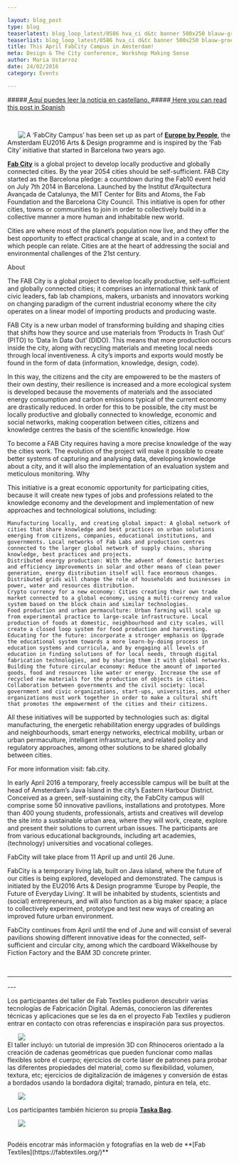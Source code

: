 ```yaml
---

layout: blog_post
type: blog
teaserlatest: blog_loop_latest/0586 hva_ci d&tc banner 500x250 blauw-groen(1).png
teaserlist: blog_loop_latest/0586 hva_ci d&tc banner 500x250 blauw-groen(1).png
title: This April FabCity Campus in Amsterdam!
meta: Design & The City conference, Workshop Making Sense
author: Maria Ustarroz
date: 24/02/2016
category: Events

---
```



#####<a href="#spanish"> Aquí puedes leer la notícia en castellano. </a>
#####<a href="#spanish"> Here you can read this post in Spanish </a>

<br>
<ul><img src= "http://www.fablabbcn.org/news_banner/banner_fab_city_m.jpg" align="left"> </img></ul>

A ‘FabCity Campus’ has been set up as part of **[Europe by People](http://europebypeople.nl/)**, the Amsterdam EU2016 Arts & Design programme and is inspired by the ‘Fab City’ initiative that started in Barcelona two years ago. 

**[Fab City](http://fab.city/)** is a global project to develop locally productive and globally connected cities. By the year 2054 cities should be self-sufficient. FAB City started as the Barcelona pledge: a countdown during the Fab10 event held on July 7th 2014 in Barcelona. Launched by the Institut d’Arquitectura Avançada de Catalunya, the MIT Center for Bits and Atoms, the Fab Foundation and the Barcelona City Council. This initiative is open for other cities, towns or communities to join in order to collectively build in a collective manner a more human and inhabitable new world.

Cities are where most of the planet’s population now live, and they offer the best opportunity to effect practical change at scale, and in a context to which people can relate. Cities are at the heart of addressing the social and environmental challenges of the 21st century.


About

The FAB City is a global project to develop locally productive, self-sufficient and globally connected cities; it comprises an international think tank of civic leaders, fab lab champions, makers, urbanists and innovators working on changing paradigm of the current industrial economy where the city operates on a linear model of importing products and producing waste.

FAB City is a new urban model of transforming building and shaping cities that shifts how they source and use materials from ‘Products In Trash Out’ (PITO) to ‘Data In Data Out’ (DIDO). This means that more production occurs inside the city, along with recycling materials and meeting local needs through local inventiveness. A city’s imports and exports would mostly be found in the form of data (information, knowledge, design, code).

In this way, the citizens and the city are empowered to be the masters of their own destiny, their resilience is increased and a more ecological system is developed because the movements of materials and the associated energy consumption and carbon emissions typical of the current economy are drastically reduced. In order for this to be possible, the city must be locally productive and globally connected to knowledge, economic and social networks, making cooperation between cities, citizens and knowledge centres the basis of the scientific knowledge.
How

To become a FAB City requires having a more precise knowledge of the way the cities work. The evolution of the project will make it possible to create better systems of capturing and analysing data, developing knowledge about a city, and it will also the implementation of an evaluation system and meticulous monitoring.
Why

This initiative is a great economic opportunity for participating cities, because it will create new types of jobs and professions related to the knowledge economy and the development and implementation of new approaches and technological solutions, including:

    Manufacturing locally, and creating global impact: A global network of cities that share knowledge and best practices on urban solutions emerging from citizens, companies, educational institutions, and governments. Local networks of Fab Labs and production centres connected to the larger global network of supply chains, sharing knowledge, best practices and projects.
    Distributed energy production: With the advent of domestic batteries and efficiency improvements in solar and other means of clean power generation, energy distribution itself will face enormous changes. Distributed grids will change the role of households and businesses in power, water and resources distribution.
    Crypto currency for a new economy: Cities creating their own trade market connected to a global economy, using a multi-currency and value system based on the block chain and similar technologies.
    Food production and urban permaculture: Urban farming will scale up from experimental practice to large-scale infrastructure. Local production of foods at domestic, neighbourhood and city scales, will create a closed loop system for food production and harvesting.
    Educating for the future: incorporate a stronger emphasis on Upgrade the educational system towards a more learn-by-doing process in education systems and curricula, and by engaging all levels of education in finding solutions of for local needs, through digital fabrication technologies, and by sharing them it with global networks.
    Building the future circular economy: Reduce the amount of imported goods, food and resources like water or energy. Increase the use of recycled raw materials for the production of objects in cities.
    Collaboration between governments and the civil society: local government and civic organizations, start-ups, universities, and other organizations must work together in order to make a cultural shift that promotes the empowerment of the cities and their citizens.

All these initiatives will be supported by technologies such as: digital manufacturing, the energetic rehabilitation energy upgrades of buildings and neighbourhoods, smart energy networks, electrical mobility, urban or urban permaculture, intelligent infrastructure, and related policy and regulatory approaches, among other solutions to be shared globally between cities.

For more information visit: fab.city.





In early April 2016 a temporary, freely accessible campus will be built at the head of Amsterdam’s Java Island in the city’s Eastern Harbour District. Conceived as a green, self-sustaining city, the FabCity campus will comprise some 50 innovative pavilions, installations and prototypes. More than 400 young students, professionals, artists and creatives will develop the site into a sustainable urban area, where they will work, create, explore and present their solutions to current urban issues. The participants are from various educational backgrounds, including art academies, (technology) universities and vocational colleges.

FabCity will take place from 11 April up and until 26 June.



FabCity is a temporary living lab, built on Java island, where the future of our cities is being explored, developed and demonstrated. The campus is initiated by the EU2016 Arts & Design programme ‘Europe by People, the Future of Everyday Living’. It will be inhabited by students, scientists and (social) entrepreneurs, and will also function as a big maker space; a place to collectively experiment, prototype and test new ways of creating an improved future urban environment.

FabCity continues from April until the end of June and will consist of several pavilions showing different innovative ideas for the connected, self-sufficient and circular city, among which the cardboard Wikkelhouse by Fiction Factory and the BAM 3D concrete printer.


<br>
<hr>

<a name="spanish">
---
</a>
&nbsp;

Los participantes del taller de Fab Textiles pudieron descubrir varias tecnologías de Fabricación Digital. Además, conocieron las diferentes técnicas y aplicaciones que se les da en el proyecto Fab Textiles y pudieron entrar en contacto con otras referencias e inspiración para sus proyectos.

<ul><img src= "http://www.fablabbcn.org/img/blog/fab-textiles/ftw16a.jpg" align="left"> </img></ul>


<br>
El taller incluyó: un tutorial de impresión 3D con Rhinoceros orientado a la creación de cadenas geométricas que pueden funcionar como mallas flexibles sobre el cuerpo; ejercicios de corte láser de patrones para probar las diferentes propiedades del material, como su flexibilidad, volumen, textura, etc; ejercicios de digitalización de imágenes y conversión de éstas a bordados usando la bordadora digital; tramado, pintura en tela, etc.

<ul><img src= "http://www.fablabbcn.org/img/blog/fab-textiles/ftw16b.jpg" align="middle"> </img></ul>


Los participantes también hicieron su propia **[Taska Bag](https://fabtextiles.org/taska/)**.

<ul><img src= "http://www.fablabbcn.org/img/blog/fab-textiles/taska-making-web.jpg" align="middle"> </img></ul>

<br>
Podéis encotrar más información y fotografías en la web de **[Fab Textiles](https://fabtextiles.org/)**

